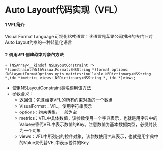 #  Auto Layout代码实现（VFL）
#### 1 VFL简介
Visual Format Language 可视化格式语言：该语言是苹果公司推出的专门针对Auto Layout约束的一种轻量化语言
#### 2 调用VFL创建约束对象的方法
```+ (NSArray<__kindof NSLayoutConstraint *> *)constraintsWithVisualFormat:(NSString *)format options:(NSLayoutFormatOptions)opts metrics:(nullable NSDictionary<NSString *,id> *)metrics views:(NSDictionary<NSString *, id> *)views;```
- 使用NSLayoutConstraint类名调用该方法
- 参数含义：
  - 返回值：包含给定VFL的所有约束对象的一个数组
  - VisualFormat：VFL，使用字符串表示
  - options：约束类型，一般为空
  - metrics：VFL中具体数值，该参数使用一个字典表示，也就是用字典中的Value来替代VFL中表示数值的Key。注意数值为基本数据类型，必须封装为一个对象
  - views：VFL中所列出的控件对象，该参数使用字典表示，也就是用字典中的Value来代替VFL中表示控件的Key
